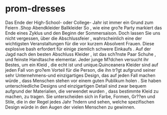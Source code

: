 prom-dresses
============

Das Ende der High-School- oder College- Jahr ist immer ein Grund zum Feiern .Shop Abendkleider Ballkleider  So , wie eine gro?e Party markiert das Ende eines Zyklus und den Beginn der Sommersaison. Doch lassen Sie uns nicht vergessen, über die Abschlussfeier , wahrscheinlich eine der wichtigsten Veranstaltungen für die vor kurzem Absolvent Frauen. Diese explosive bash erfordert für einige ziemlich schwere Einkaufs . Auf der Jagd nach den besten Abschluss Kleider , ist das sch?nste Paar Schuhe , und feinste Handtasche elementar. Jeder junge M?dchen versucht ihr Bestes, um ein Kleid , die echt ist und unique.Quinceanera Kleider sind auf jeden Fall von gro?em Vorteil für die Person, die ihn tr?gt aufgrund seiner sehr Unternehmens-und einzigartiges Design, das auf jeden Fall machen würde , dass Menschen stehen vor einem guten Publikum holen . Sie haben unterschiedliche Designs und einzigartigen Detail sind zwar bequem aufgrund der Materialien, die verwendet wurden , dass bestimmte Kleid zu machen, zu tragen. Sie unterscheiden sich in Farbe, Formen, Gr??en und Stile, die in der Regel jedes Jahr ?ndern und sehen, welche spezifischen Design würde in den Augen der vielen Menschen zu gewinnen.
